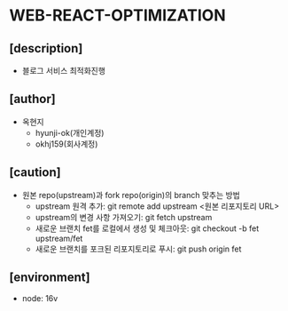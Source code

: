# WEB-REACT-OPTIMIZATION

## [description]
- 블로그 서비스 최적화진행

## [author]
- 옥현지
    - hyunji-ok(개인계정)
    - okhj159(회사계정)

## [caution]
- 원본 repo(upstream)과 fork repo(origin)의 branch 맞추는 방법 
    - upstream 원격 추가: git remote add upstream <원본 리포지토리 URL>
    - upstream의 변경 사항 가져오기: git fetch upstream
    - 새로운 브랜치 fet를 로컬에서 생성 및 체크아웃: git checkout -b fet upstream/fet
    - 새로운 브랜치를 포크된 리포지토리로 푸시: git push origin fet

## [environment]
- node: 16v